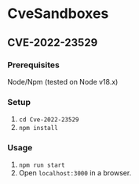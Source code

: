 # CveSandboxes

## CVE-2022-23529

### Prerequisites
Node/Npm (tested on Node v18.x)

### Setup
 1. `cd Cve-2022-23529`
 2. `npm install`

### Usage
 1. `npm run start`
 2. Open `localhost:3000` in a browser.